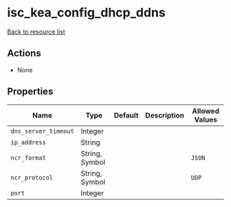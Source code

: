 # isc_kea_config_dhcp_ddns

[Back to resource list](../README.md#resources)

## Actions

- None

## Properties

| Name                 | Type           | Default | Description | Allowed Values |
| -------------------- | -------------- | ------- | ----------- | -------------- |
| `dns_server_timeout` | Integer        |         |             |                |
| `ip_address`         | String         |         |             |                |
| `ncr_format`         | String, Symbol |         |             | `JSON`         |
| `ncr_protocol`       | String, Symbol |         |             | `UDP`          |
| `port`               | Integer        |         |             |                |
